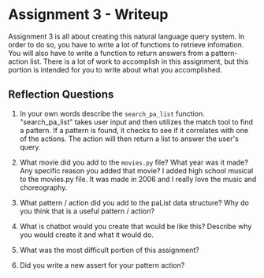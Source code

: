 # Assignment 3 - Writeup

Assignment 3 is all about creating this natural language query system.  In order to do so, you have to write a lot of functions to retrieve infomation.  You will also have to write a function to return answers from a pattern-action list.  There is a lot of work to accomplish in this assignment, but this portion is intended for you to write about what you accomplished.

## Reflection Questions
1. In your own words describe the `search_pa_list` function.
"search_pa_list" takes user input and then utilizes the match tool to find a pattern. If a pattern is found, it checks to see if it correlates with one of the actions. The action will then return a list to answer the user's query.

2. What movie did you add to the `movies.py` file?  What year was it made? Any specific reason you added that movie?
I added high school musical to the movies.py file. It was made in 2006 and I really love the music and choreography.

3. What pattern / action did you add to the paList data structure?  Why do you think that is a useful pattern / action?


4. What is chatbot would you create that would be like this?  Describe why you would create it and what it would do.


5. What was the most difficult portion of this assignment?


6. Did you write a new assert for your pattern action?



